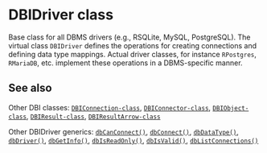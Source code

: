 # DBIDriver class

Base class for all DBMS drivers (e.g., RSQLite, MySQL, PostgreSQL). The
virtual class `DBIDriver` defines the operations for creating
connections and defining data type mappings. Actual driver classes, for
instance `RPostgres`, `RMariaDB`, etc. implement these operations in a
DBMS-specific manner.

## See also

Other DBI classes:
[`DBIConnection-class`](https://dbi.r-dbi.org/dev/reference/DBIConnection-class.md),
[`DBIConnector-class`](https://dbi.r-dbi.org/dev/reference/DBIConnector-class.md),
[`DBIObject-class`](https://dbi.r-dbi.org/dev/reference/DBIObject-class.md),
[`DBIResult-class`](https://dbi.r-dbi.org/dev/reference/DBIResult-class.md),
[`DBIResultArrow-class`](https://dbi.r-dbi.org/dev/reference/DBIResultArrow-class.md)

Other DBIDriver generics:
[`dbCanConnect()`](https://dbi.r-dbi.org/dev/reference/dbCanConnect.md),
[`dbConnect()`](https://dbi.r-dbi.org/dev/reference/dbConnect.md),
[`dbDataType()`](https://dbi.r-dbi.org/dev/reference/dbDataType.md),
[`dbDriver()`](https://dbi.r-dbi.org/dev/reference/dbDriver.md),
[`dbGetInfo()`](https://dbi.r-dbi.org/dev/reference/dbGetInfo.md),
[`dbIsReadOnly()`](https://dbi.r-dbi.org/dev/reference/dbIsReadOnly.md),
[`dbIsValid()`](https://dbi.r-dbi.org/dev/reference/dbIsValid.md),
[`dbListConnections()`](https://dbi.r-dbi.org/dev/reference/dbListConnections.md)
